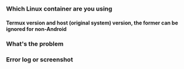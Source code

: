 ### Which Linux container are you using

#### Termux version and host (original system) version, the former can be ignored for non-Android

### What's the problem

### Error log or screenshot
